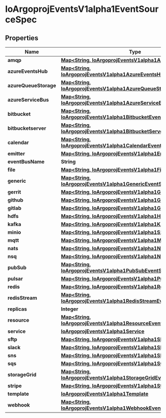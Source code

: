 

# IoArgoprojEventsV1alpha1EventSourceSpec


## Properties

Name | Type | Description | Notes
------------ | ------------- | ------------- | -------------
**amqp** | [**Map&lt;String, IoArgoprojEventsV1alpha1AMQPEventSource&gt;**](IoArgoprojEventsV1alpha1AMQPEventSource.md) |  |  [optional]
**azureEventsHub** | [**Map&lt;String, IoArgoprojEventsV1alpha1AzureEventsHubEventSource&gt;**](IoArgoprojEventsV1alpha1AzureEventsHubEventSource.md) |  |  [optional]
**azureQueueStorage** | [**Map&lt;String, IoArgoprojEventsV1alpha1AzureQueueStorageEventSource&gt;**](IoArgoprojEventsV1alpha1AzureQueueStorageEventSource.md) |  |  [optional]
**azureServiceBus** | [**Map&lt;String, IoArgoprojEventsV1alpha1AzureServiceBusEventSource&gt;**](IoArgoprojEventsV1alpha1AzureServiceBusEventSource.md) |  |  [optional]
**bitbucket** | [**Map&lt;String, IoArgoprojEventsV1alpha1BitbucketEventSource&gt;**](IoArgoprojEventsV1alpha1BitbucketEventSource.md) |  |  [optional]
**bitbucketserver** | [**Map&lt;String, IoArgoprojEventsV1alpha1BitbucketServerEventSource&gt;**](IoArgoprojEventsV1alpha1BitbucketServerEventSource.md) |  |  [optional]
**calendar** | [**Map&lt;String, IoArgoprojEventsV1alpha1CalendarEventSource&gt;**](IoArgoprojEventsV1alpha1CalendarEventSource.md) |  |  [optional]
**emitter** | [**Map&lt;String, IoArgoprojEventsV1alpha1EmitterEventSource&gt;**](IoArgoprojEventsV1alpha1EmitterEventSource.md) |  |  [optional]
**eventBusName** | **String** |  |  [optional]
**file** | [**Map&lt;String, IoArgoprojEventsV1alpha1FileEventSource&gt;**](IoArgoprojEventsV1alpha1FileEventSource.md) |  |  [optional]
**generic** | [**Map&lt;String, IoArgoprojEventsV1alpha1GenericEventSource&gt;**](IoArgoprojEventsV1alpha1GenericEventSource.md) |  |  [optional]
**gerrit** | [**Map&lt;String, IoArgoprojEventsV1alpha1GerritEventSource&gt;**](IoArgoprojEventsV1alpha1GerritEventSource.md) |  |  [optional]
**github** | [**Map&lt;String, IoArgoprojEventsV1alpha1GithubEventSource&gt;**](IoArgoprojEventsV1alpha1GithubEventSource.md) |  |  [optional]
**gitlab** | [**Map&lt;String, IoArgoprojEventsV1alpha1GitlabEventSource&gt;**](IoArgoprojEventsV1alpha1GitlabEventSource.md) |  |  [optional]
**hdfs** | [**Map&lt;String, IoArgoprojEventsV1alpha1HDFSEventSource&gt;**](IoArgoprojEventsV1alpha1HDFSEventSource.md) |  |  [optional]
**kafka** | [**Map&lt;String, IoArgoprojEventsV1alpha1KafkaEventSource&gt;**](IoArgoprojEventsV1alpha1KafkaEventSource.md) |  |  [optional]
**minio** | [**Map&lt;String, IoArgoprojEventsV1alpha1S3Artifact&gt;**](IoArgoprojEventsV1alpha1S3Artifact.md) |  |  [optional]
**mqtt** | [**Map&lt;String, IoArgoprojEventsV1alpha1MQTTEventSource&gt;**](IoArgoprojEventsV1alpha1MQTTEventSource.md) |  |  [optional]
**nats** | [**Map&lt;String, IoArgoprojEventsV1alpha1NATSEventsSource&gt;**](IoArgoprojEventsV1alpha1NATSEventsSource.md) |  |  [optional]
**nsq** | [**Map&lt;String, IoArgoprojEventsV1alpha1NSQEventSource&gt;**](IoArgoprojEventsV1alpha1NSQEventSource.md) |  |  [optional]
**pubSub** | [**Map&lt;String, IoArgoprojEventsV1alpha1PubSubEventSource&gt;**](IoArgoprojEventsV1alpha1PubSubEventSource.md) |  |  [optional]
**pulsar** | [**Map&lt;String, IoArgoprojEventsV1alpha1PulsarEventSource&gt;**](IoArgoprojEventsV1alpha1PulsarEventSource.md) |  |  [optional]
**redis** | [**Map&lt;String, IoArgoprojEventsV1alpha1RedisEventSource&gt;**](IoArgoprojEventsV1alpha1RedisEventSource.md) |  |  [optional]
**redisStream** | [**Map&lt;String, IoArgoprojEventsV1alpha1RedisStreamEventSource&gt;**](IoArgoprojEventsV1alpha1RedisStreamEventSource.md) |  |  [optional]
**replicas** | **Integer** |  |  [optional]
**resource** | [**Map&lt;String, IoArgoprojEventsV1alpha1ResourceEventSource&gt;**](IoArgoprojEventsV1alpha1ResourceEventSource.md) |  |  [optional]
**service** | [**IoArgoprojEventsV1alpha1Service**](IoArgoprojEventsV1alpha1Service.md) |  |  [optional]
**sftp** | [**Map&lt;String, IoArgoprojEventsV1alpha1SFTPEventSource&gt;**](IoArgoprojEventsV1alpha1SFTPEventSource.md) |  |  [optional]
**slack** | [**Map&lt;String, IoArgoprojEventsV1alpha1SlackEventSource&gt;**](IoArgoprojEventsV1alpha1SlackEventSource.md) |  |  [optional]
**sns** | [**Map&lt;String, IoArgoprojEventsV1alpha1SNSEventSource&gt;**](IoArgoprojEventsV1alpha1SNSEventSource.md) |  |  [optional]
**sqs** | [**Map&lt;String, IoArgoprojEventsV1alpha1SQSEventSource&gt;**](IoArgoprojEventsV1alpha1SQSEventSource.md) |  |  [optional]
**storageGrid** | [**Map&lt;String, IoArgoprojEventsV1alpha1StorageGridEventSource&gt;**](IoArgoprojEventsV1alpha1StorageGridEventSource.md) |  |  [optional]
**stripe** | [**Map&lt;String, IoArgoprojEventsV1alpha1StripeEventSource&gt;**](IoArgoprojEventsV1alpha1StripeEventSource.md) |  |  [optional]
**template** | [**IoArgoprojEventsV1alpha1Template**](IoArgoprojEventsV1alpha1Template.md) |  |  [optional]
**webhook** | [**Map&lt;String, IoArgoprojEventsV1alpha1WebhookEventSource&gt;**](IoArgoprojEventsV1alpha1WebhookEventSource.md) |  |  [optional]



